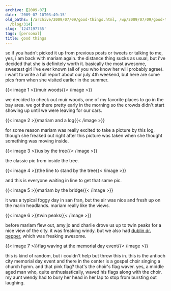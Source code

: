 ```yaml
---
archive: [2009-07]
date: '2009-07-10T03:49:15'
old_paths: [/archive/2009/07/09/good-things.html, /wp/2009/07/09/good-things/, /2009/07/09/good-things/,
  /blog/314]
slug: '1247197755'
tags: [personal]
title: good things
---
```


so if you hadn't picked it up from previous posts or tweets or talking to
me, yes, i am back with mariam again. the distance thing sucks as usual,
but i've decided that she is definitely worth it. basically the most
awesome, sweetest girl i've ever known (all of you who know her will
probably agree). i want to write a full report about our july 4th weekend,
but here are some pics from when she visited earlier in the summer.

{{< image 1 >}}muir woods{{< /image >}}

we decided to check out muir woods, one of my favorite places to go in the
bay area. we got there pretty early in the morning so the crowds didn't
start showing up until we were leaving for our cars.

{{< image 2 >}}mariam and a log{{< /image >}}

for some reason mariam was really excited to take a picture by this log,
though she freaked out right after this picture was taken when she thought
something was moving inside.

{{< image 3 >}}us by the tree{{< /image >}}

the classic pic from inside the tree.

{{< image 4 >}}the line to stand by the tree{{< /image >}}

and this is everyone waiting in line to get that same pic.

{{< image 5 >}}mariam by the bridge{{< /image >}}

it was a typical foggy day in san fran, but the air was nice and fresh up
on the marin headlands. mariam really like the views.

{{< image 6 >}}twin peaks{{< /image >}}

before mariam flew out, amy jo and charlie drove us up to twin peaks for
a nice view of the city. it was freaking windy. but we also had [dublin
dr. pepper][7], which was freaking awesome.

{{< image 7 >}}flag waving at the memorial day event{{< /image >}}

this is kind of random, but i couldn't help but throw this in. this is the
antioch city memorial day event and there in the center is a gospel choir
singing a church hymn. and that pink flag? that's the choir's flag waver.
yes, a middle aged man who, quite enthusiastically, waved his flags along
with the choir. my aunt wendy had to bury her head in her lap to stop from
bursting out laughing.

[7]: http://www.dublindrpepper.com/
